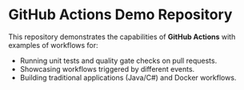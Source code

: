 # GitHub Actions Demo Repository

This repository demonstrates the capabilities of **GitHub Actions** with examples of workflows for:
- Running unit tests and quality gate checks on pull requests.
- Showcasing workflows triggered by different events.
- Building traditional applications (Java/C#) and Docker workflows.
